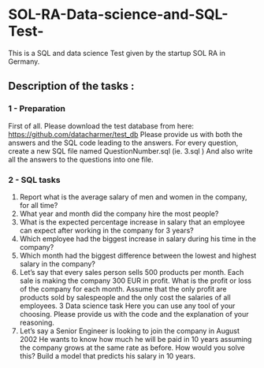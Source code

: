 # SOL-RA-Data-science-and-SQL-Test-
This is a SQL and data science Test given by the startup SOL RA in Germany. 
## Description of the tasks : 
### 1 - Preparation
First of all. Please download the test database from here:
https://github.com/datacharmer/test_db
Please provide us with both the answers and the SQL code leading to the answers. For
every question, create a new SQL file named QuestionNumber.sql (ie. 3.sql ) And also
write all the answers to the questions into one file.
### 2 - SQL tasks
1. Report what is the average salary of men and women in the company, for all time?
2. What year and month did the company hire the most people?
3. What is the expected percentage increase in salary that an employee can expect
after working in the company for 3 years?
4. Which employee had the biggest increase in salary during his time in the company?
5. Which month had the biggest difference between the lowest and highest salary in
the company?
6. Let’s say that every sales person sells 500 products per month. Each sale is making
the company 300 EUR in profit. What is the profit or loss of the company for each
month. Assume that the only profit are products sold by salespeople and the only
cost the salaries of all employees.
3 Data science task
Here you can use any tool of your choosing. Please provide us with the code and the
explanation of your reasoning.
1. Let’s say a Senior Engineer is looking to join the company in August 2002 He wants
to know how much he will be paid in 10 years assuming the company grows at the
same rate as before. How would you solve this? Build a model that predicts his
salary in 10 years.
